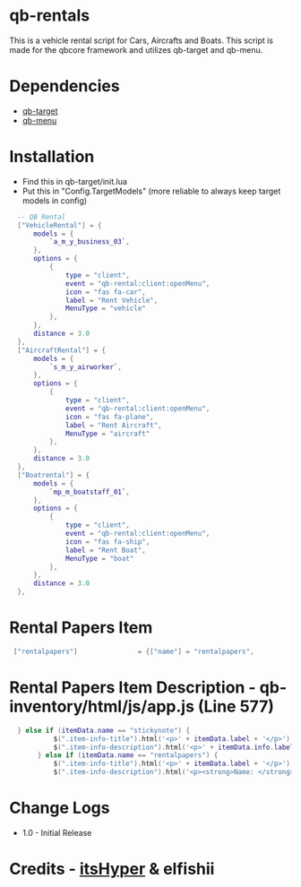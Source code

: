 # qb-rentals
This is a vehicle rental script for Cars, Aircrafts and Boats. This script is made for the qbcore framework and utilizes qb-target and qb-menu.

# Dependencies 
- [qb-target](https://github.com/BerkieBb/qb-target)
- [qb-menu](https://github.com/qbcore-framework/qb-menu)

# Installation
- Find this in qb-target/init.lua
- Put this in "Config.TargetModels" (more reliable to always keep target models in config)
```lua
  -- QB Rental
  ["VehicleRental"] = {
      models = {
          `a_m_y_business_03`,
      },
      options = {
          {
              type = "client",
              event = "qb-rental:client:openMenu",
              icon = "fas fa-car",
              label = "Rent Vehicle",
              MenuType = "vehicle"
          },
      },
      distance = 3.0
  },
  ["AircraftRental"] = {
      models = {
          `s_m_y_airworker`,
      },
      options = {
          {
              type = "client",
              event = "qb-rental:client:openMenu",
              icon = "fas fa-plane",
              label = "Rent Aircraft",
              MenuType = "aircraft"
          },
      },
      distance = 3.0
  },
  ["Boatrental"] = {
      models = {
          `mp_m_boatstaff_01`,
      },
      options = {
          {
              type = "client",
              event = "qb-rental:client:openMenu",
              icon = "fas fa-ship",
              label = "Rent Boat",
              MenuType = "boat"
          },
      },
      distance = 3.0
  },
  ```
 
# Rental Papers Item
 
 ```lua
  ["rentalpapers"]				 = {["name"] = "rentalpapers", 					["label"] = "Rental Papers", 			["weight"] = 0, 		["type"] = "item", 		["image"] = "rentalpapers.png", 		["unique"] = true, 		["useable"] = false, 	["shouldClose"] = false, 	["combinable"] = nil, 	["description"] = "Yea, this is my car i can prove it!"},
  ```
  # Rental Papers Item Description - qb-inventory/html/js/app.js (Line 577)
  
 ```lua
   } else if (itemData.name == "stickynote") {
            $(".item-info-title").html('<p>' + itemData.label + '</p>')
            $(".item-info-description").html('<p>' + itemData.info.label + '</p>');
        } else if (itemData.name == "rentalpapers") {
            $(".item-info-title").html('<p>' + itemData.label + '</p>')
            $(".item-info-description").html('<p><strong>Name: </strong><span>'+ itemData.info.firstname + '</span></p><p><strong>Last Name: </strong><span>'+ itemData.info.lastname+ '</span></p><p><strong>Plate: </strong><span>'+ itemData.info.plate + '<p><strong>Model: </strong><span>'+ itemData.info.model +'</span></p>');
```
# Change Logs
- 1.0 - Initial Release

# Credits - [itsHyper](https://github.com/itsHyper) & elfishii 
